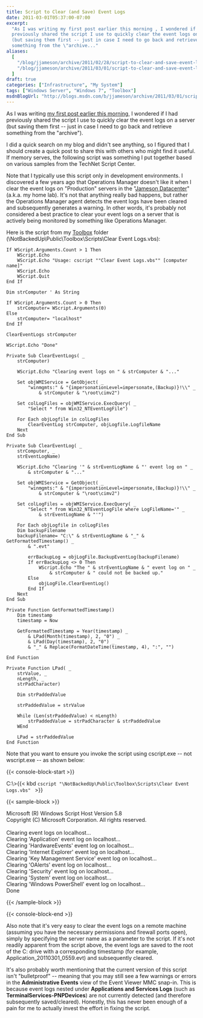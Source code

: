 ```yaml
---
title: Script to Clear (and Save) Event Logs
date: 2011-03-01T05:37:00-07:00
excerpt:
  "As I was writing my first post earlier this morning , I wondered if I had
  previously shared the script I use to quickly clear the event logs on a server
  (but saving them first -- just in case I need to go back and retrieve
  something from the \"archive..."
aliases:
  [
    "/blog/jjameson/archive/2011/02/28/script-to-clear-and-save-event-logs.aspx",
    "/blog/jjameson/archive/2011/03/01/script-to-clear-and-save-event-logs.aspx",
  ]
draft: true
categories: ["Infrastructure", "My System"]
tags: ["Windows Server", "Windows 7", "Toolbox"]
msdnBlogUrl: "http://blogs.msdn.com/b/jjameson/archive/2011/03/01/script-to-clear-and-save-event-logs.aspx"
---
```


As I was writing
[my first post earlier this morning](/blog/jjameson/2011/03/01/script-to-restart-sharepoint-2010-services),
I wondered if I had previously shared the script I use to quickly clear the
event logs on a server (but saving them first -- just in case I need to go back
and retrieve something from the "archive").

I did a quick search on my blog and didn't see anything, so I figured that I
should create a quick post to share this with others who might find it useful.
If memory serves, the following script was something I put together based on
various samples from the TechNet Script Center.

Note that I typically use this script only in development environments. I
discovered a few years ago that Operations Manager doesn't like it when I clear
the event logs on "Production" servers in the
"[Jameson Datacenter](/blog/jjameson/2009/09/14/the-jameson-datacenter)" (a.k.a.
my home lab). It's not that anything really bad happens, but rather the
Operations Manager agent detects the event logs have been cleared and
subsequently generates a warning. In other words, it's probably not considered a
best practice to clear your event logs on a server that is actively being
monitored by something like Operations Manager.

Here is the script from my
[Toolbox](/blog/jjameson/2007/03/22/backedup-and-notbackedup) folder
(\NotBackedUp\Public\Toolbox\Scripts\Clear Event Logs.vbs):

```VBA
If WScript.Arguments.Count > 1 Then
    WScript.Echo
    WScript.Echo "Usage: cscript ""Clear Event Logs.vbs"" [computer name]"
    WScript.Echo
    WScript.Quit
End If

Dim strComputer ' As String

If WScript.Arguments.Count > 0 Then
    strComputer= WScript.Arguments(0)
Else
    strComputer= "localhost"
End If

ClearEventLogs strComputer

WScript.Echo "Done"

Private Sub ClearEventLogs( _
    strComputer)

    WScript.Echo "Clearing event logs on " & strComputer & "..."

    Set objWMIService = GetObject( _
        "winmgmts:" & "{impersonationLevel=impersonate,(Backup)}!\\" _
            & strComputer & "\root\cimv2")

    Set colLogFiles = objWMIService.ExecQuery( _
        "Select * from Win32_NTEventLogFile")

    For Each objLogfile in colLogFiles
        ClearEventLog strComputer, objLogfile.LogfileName
    Next
End Sub

Private Sub ClearEventLog( _
    strComputer, _
    strEventLogName)

    WScript.Echo "Clearing '" & strEventLogName & "' event log on " _
        & strComputer & "..."

    Set objWMIService = GetObject( _
        "winmgmts:" & "{impersonationLevel=impersonate,(Backup)}!\\" _
            & strComputer & "\root\cimv2")

    Set colLogFiles = objWMIService.ExecQuery( _
        "Select * from Win32_NTEventLogFile where LogFileName='" _
            & strEventLogName & "'")

    For Each objLogfile in colLogFiles
    Dim backupFilename
    backupFilename= "C:\" & strEventLogName & "_" & GetFormattedTimestamp() _
        & ".evt"

        errBackupLog = objLogFile.BackupEventLog(backupFilename)
        If errBackupLog <> 0 Then
            WScript.Echo "The " & strEventLogName & " event log on " _
                & strComputer & " could not be backed up."
        Else
            objLogFile.ClearEventLog()
        End If
    Next
End Sub

Private Function GetFormattedTimestamp()
    Dim timestamp
    timestamp = Now

    GetFormattedTimestamp = Year(timestamp) _
        & LPad(Month(timestamp), 2, "0") _
        & LPad(Day(timestamp), 2, "0") _
        & "_" & Replace(FormatDateTime(timestamp, 4), ":", "")

End Function

Private Function LPad( _
    strValue, _
    nLength, _
    strPadCharacter)

    Dim strPaddedValue

    strPaddedValue = strValue

    While (Len(strPaddedValue) < nLength)
        strPaddedValue = strPadCharacter & strPaddedValue
    WEnd

    LPad = strPaddedValue
End Function
```

Note that you want to ensure you invoke the script using cscript.exe -- not
wscript.exe -- as shown below:

{{< console-block-start >}}

C:\\&gt;{{< kbd `cscript
"\NotBackedUp\Public\Toolbox\Scripts\Clear Event Logs.vbs" ` >}}

{{< sample-block >}}

Microsoft (R) Windows Script Host Version 5.8\
Copyright (C) Microsoft Corporation. All rights reserved.\
\
Clearing event logs on localhost...\
Clearing 'Application' event log on localhost...\
Clearing 'HardwareEvents' event log on localhost...\
Clearing 'Internet Explorer' event log on localhost...\
Clearing 'Key Management Service' event log on localhost...\
Clearing 'OAlerts' event log on localhost...\
Clearing 'Security' event log on localhost...\
Clearing 'System' event log on localhost...\
Clearing 'Windows PowerShell' event log on localhost...\
Done

{{< /sample-block >}}

{{< console-block-end >}}

Also note that it's very easy to clear the event logs on a remote machine
(assuming you have the necessary permissions and firewall ports open), simply by
specifying the server name as a parameter to the script. If it's not readily
apparent from the script above, the event logs are saved to the root of the C:
drive with a corresponding timestamp (for example,
Application\_20110301\_0559.evt) and subsequently cleared.

It's also probably worth mentioning that the current version of this script
isn't "bulletproof" -- meaning that you may still see a few warnings or errors
in the **Administrative Events** view of the Event Viewer MMC snap-in. This is
because event logs nested under **Applications and Services Logs** (such as
**TerminalServices-PNPDevices**) are not currently detected (and therefore
subsequently saved/cleared). Honestly, this has never been enough of a pain for
me to actually invest the effort in fixing the script.
